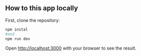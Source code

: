 ## How to this app locally

First, clone the repository:

```bash
npm instal
#and
npm run dev
```

Open [http://localhost:3000](http://localhost:3000) with your browser to see the result.
